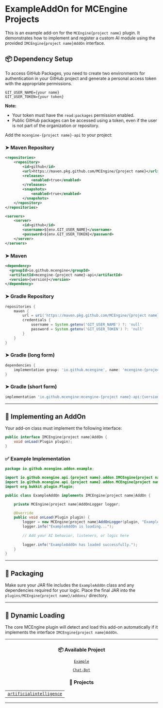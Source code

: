 # ExampleAddOn for MCEngine Projects

This is an example add-on for the `MCEngine{project name}` plugin. It demonstrates how to implement and register a custom AI module using the provided `IMCEngine{project name}AddOn` interface.

## 📦 Dependency Setup

To access GitHub Packages, you need to create two environments for authentication in your GitHub project and generate a personal access token with the appropriate permissions.

```env
GIT_USER_NAME={your name}
GIT_USER_TOKEN={your token}
```

**Note:**
- Your token must have the `read:packages` permission enabled.
- Public GitHub packages can be accessed using a token, even if the user is not part of the organization or repository.

Add the `mcengine-{project name}-api` to your project:

### ➤ Maven Repository
```xml
<repositories>
    <repository>
        <id>github</id>
        <url>https://maven.pkg.github.com/MCEngine/{project name}</url>
        <releases>
            <enabled>true</enabled>
        </releases>
        <snapshots>
            <enabled>true</enabled>
        </snapshots>
    </repository>
</repositories>

<servers>
    <server>
        <id>github</id>
        <username>${env.GIT_USER_NAME}</username>
        <password>${env.GIT_USER_TOKEN}</password>
    </server>
</servers>
```

### ➤ Maven
```xml
<dependency>
  <groupId>io.github.mcengine</groupId>
  <artifactId>mcengine-{project name}-api</artifactId>
  <version>{version}</version>
</dependency>
```

### ➤ Gradle Repository
```groovy
repositories {
    maven {
        url = uri('https://maven.pkg.github.com/MCEngine/{project name}')
        credentials {
            username = System.getenv('GIT_USER_NAME') ?: 'null'
            password = System.getenv('GIT_USER_TOKEN') ?: 'null'
        }
    }
}
```

### ➤ Gradle (long form)
```groovy
dependencies {
    implementation group: 'io.github.mcengine', name: 'mcengine-{project name}-api', version: '{version}'
}
```

### ➤ Gradle (short form)
```groovy
implementation 'io.github.mcengine:mcengine-{project name}-api:{version}'
```

---

## 🧩 Implementing an AddOn

Your add-on class must implement the following interface:

```java
public interface IMCEngine{project name}AddOn {
    void onLoad(Plugin plugin);
}
```

### ✅ Example Implementation

```java
package io.github.mcengine.addon.example;

import io.github.mcengine.api.{project name}.addon.IMCEngine{project name}AddOn;
import io.github.mcengine.api.{project name}.addon.MCEngine{project name}AddOnLogger;
import org.bukkit.plugin.Plugin;

public class ExampleAddOn implements IMCEngine{project name}AddOn {

    private MCEngine{project name}AddOnLogger logger;

    @Override
    public void onLoad(Plugin plugin) {
        logger = new MCEngine{project name}AddOnLogger(plugin, "ExampleAddOn");
        logger.info("ExampleAddOn is loading...");
        
        // Add your AI behavior, listeners, or logic here
        
        logger.info("ExampleAddOn has loaded successfully.");
    }
}
```

---

## 📁 Packaging

Make sure your JAR file includes the `ExampleAddOn` class and any dependencies required for your logic. Place the final JAR into the `plugins/MCEngine{project name}/addons/` directory.

---

## 🔄 Dynamic Loading

The core MCEngine plugin will detect and load this add-on automatically if it implements the interface `IMCEngine{project name}AddOn`.

---

<div align="center">

<h3><b>📦 Available Project</b></h3>

<a href="https://github.com/MCEngine-AddOn/example"><code>Example</code></a>

<a href="https://github.com/MCEngine-AddOn/chat-bot"><code>Chat-Bot</code></a>

<h3><b>📁 Projects</b></h3>

<table>
  <tr>
    <td><a href="https://github.com/MCEngine/artificialintelligence"><code>artificialintelligence</code></a></td>
  </tr>
</table>

</div>

---
